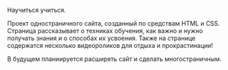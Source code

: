 Научиться учиться.

Проект одностраничного сайта, созданный по средствам HTML и CSS.
Страница рассказывает о техниках обучения, как важно и нужно получать знания и о способах их усвоения. Также на странице содержатся несколько видеороликов для отдыха и прокрастинации!

В будущем планиируется расширять сайт и сделать многостраничным.
